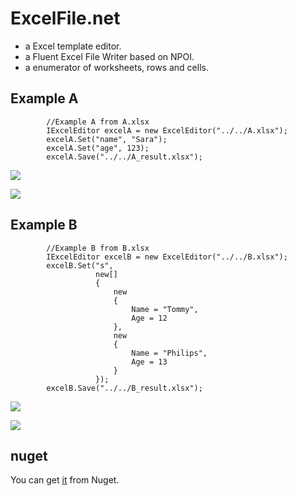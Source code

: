 ExcelFile.net
=============

+ a Excel template editor.
+ a Fluent Excel File Writer based on NPOI.
+ a enumerator of worksheets, rows and cells.


## Example A


            //Example A from A.xlsx
            IExcelEditor excelA = new ExcelEditor("../../A.xlsx");
            excelA.Set("name", "Sara");
            excelA.Set("age", 123);
            excelA.Save("../../A_result.xlsx");

![](https://raw.githubusercontent.com/plantain-00/ExcelFile.net/master/images/A.PNG)

![](https://raw.githubusercontent.com/plantain-00/ExcelFile.net/master/images/A_result.PNG)


## Example B


            //Example B from B.xlsx
            IExcelEditor excelB = new ExcelEditor("../../B.xlsx");
            excelB.Set("s",
                       new[]
                       {
                           new
                           {
                               Name = "Tommy",
                               Age = 12
                           },
                           new
                           {
                               Name = "Philips",
                               Age = 13
                           }
                       });
            excelB.Save("../../B_result.xlsx");

![](https://raw.githubusercontent.com/plantain-00/ExcelFile.net/master/images/B.PNG)

![](https://raw.githubusercontent.com/plantain-00/ExcelFile.net/master/images/B_result.PNG)


## nuget
You can get [it](https://www.nuget.org/packages/ExcelFile.net) from Nuget.
